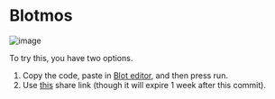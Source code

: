 # Blotmos

![image](https://github.com/user-attachments/assets/5ad56d3a-2dc1-4bff-8868-5ab3a8a87b76)


To try this, you have two options.

1. Copy the code, paste in [Blot editor](https://blot.hackclub.com/editor), and then press run.
2. Use [this](https://blot.hackclub.com/editor?shareId=ec8e0c39-a4b4-4d11-a9d2-3f3bf8fd5381) share link (though it will expire 1 week after this commit).
